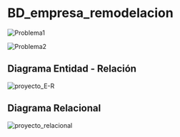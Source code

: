 # BD_empresa_remodelacion

![Problema1](https://user-images.githubusercontent.com/62579058/130881692-451951eb-43b4-497a-b047-9abaeb58f270.jpg)

![Problema2](https://user-images.githubusercontent.com/62579058/130881721-a2ffccc8-eb70-4cab-a648-8580304071a9.jpg)

## Diagrama Entidad - Relación

![proyecto_E-R](https://user-images.githubusercontent.com/62579058/130881814-7259765f-b0d6-43e5-b6d6-84df9ce02a6b.png)

## Diagrama Relacional

![proyecto_relacional](https://user-images.githubusercontent.com/62579058/130881819-bd8b3b79-2b53-4e19-aa49-2c073ee0acf5.png)
